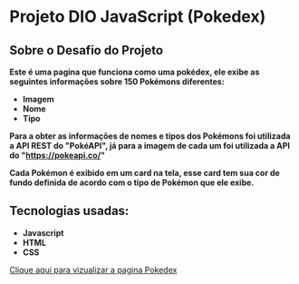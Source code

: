 # Projeto DIO JavaScript (Pokedex)

## Sobre o Desafio do Projeto

**Este é uma pagina que funciona como uma pokédex, ele exibe as seguintes informações sobre 150 Pokémons diferentes:**

* **Imagem**
* **Nome**
* **Tipo**

**Para a obter as informações de nomes e tipos dos Pokémons foi utilizada a API REST do "PokéAPI", já para a imagem de cada um foi utilizada a API do "<https://pokeapi.co/>"**

**Cada Pokémon é exibido em um card na tela, esse card tem sua cor de fundo definida de acordo com o tipo de Pokémon que ele exibe.**

## Tecnologias usadas:

* **Javascript**
* **HTML**
* **CSS**

[Clique aqui para vizualizar a pagina Pokedex](https://tchio1991.github.io/Desafio-Dio-Pokedex/)